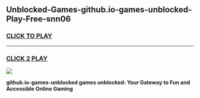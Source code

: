 
## Unblocked-Games-github.io-games-unblocked-Play-Free-snn06
<h3>
<a href="https://premium76.site?title=github.io-games-unblocked&ref=09A">CLICK TO PLAY</a></h3>
<hr>

<h3>
<a href="https://premium76.site?title=github.io-games-unblocked&ref=09A">CLICK 2 PLAY</a>
  
</h3>

<a href="https://premium76.site?title=github.io-games-unblocked&ref=09A"><img src="https://clearcache.store/games.png"></a>


**github.io-games-unblocked games unblocked: Your Gateway to Fun and Accessible Online Gaming**
